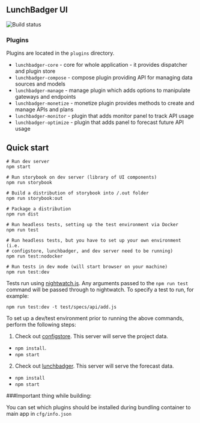 ## LunchBadger UI

![Build status](https://circleci.com/gh/LunchBadger/lunchbadger-ui.svg?style=shield&circle-token=86cb8d9912528010b54ed16844810098887c48b6)

### Plugins

Plugins are located in the `plugins` directory.

* `lunchbadger-core` - core for whole application - it provides dispatcher and plugin store
* `lunchbadger-compose` - compose plugin providing API for managing data sources and models
* `lunchbadger-manage` - manage plugin which adds options to manipulate gateways and endpoints
* `lunchbadger-monetize` - monetize plugin provides methods to create and manage APIs and plans
* `lunchbadger-monitor` - plugin that adds monitor panel to track API usage
* `lunchbadger-optimize` - plugin that adds panel to forecast future API usage

## Quick start

    # Run dev server
    npm start

    # Run storybook on dev server (library of UI components)
    npm run storybook

    # Build a distribution of storybook into /.out folder
    npm run storybook:out

    # Package a distribution
    npm run dist

    # Run headless tests, setting up the test environment via Docker
    npm run test

    # Run headless tests, but you have to set up your own environment (i.e.
    # configstore, lunchbadger, and dev server need to be running)
    npm run test:nodocker

    # Run tests in dev mode (will start browser on your machine)
    npm run test:dev

Tests run using [nightwatch.js](http://nightwatchjs.org/). Any arguments passed
to the `npm run test` command will be passed through to nightwatch. To specify
a test to run, for example:

    npm run test:dev -t test/specs/api/add.js

To set up a dev/test environment prior to running the above commands, perform
the following steps:

1. Check out [configstore](../../../../LunchBadger/configstore). This server will serve the
   project data.

  * `npm install`.
  * `npm start`

2. Check out [lunchbadger](../../../../LunchBadger/configstore). This server will serve the
   forecast data.

  * `npm install`
  * `npm start`

###Important thing while building:

You can set which plugins should be installed during bundling container to main app in `cfg/info.json`
